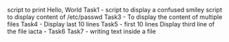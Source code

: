script to print Hello, World
Task1 - script to display a confused smiley
script to display content of /etc/passwd
Task3 - To display the content of multiple files
Task4 - Display last 10 lines
Task5 - first 10 lines
Display third line of the file iacta - Task6
Task7 - writing text inside a file
